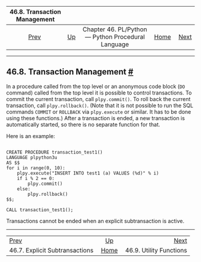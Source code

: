 <!--?xml version="1.0" encoding="UTF-8" standalone="no"?-->

|                      46.8. Transaction Management                      |                                                                          |                                                    |                                                       |                                                       |
| :--------------------------------------------------------------------: | :----------------------------------------------------------------------- | :------------------------------------------------: | ----------------------------------------------------: | ----------------------------------------------------: |
| [Prev](plpython-subtransaction.html "46.7. Explicit Subtransactions")  | [Up](plpython.html "Chapter 46. PL/Python — Python Procedural Language") | Chapter 46. PL/Python — Python Procedural Language | [Home](index.html "PostgreSQL 17devel Documentation") |  [Next](plpython-util.html "46.9. Utility Functions") |

***

## 46.8. Transaction Management [#](#PLPYTHON-TRANSACTIONS)

In a procedure called from the top level or an anonymous code block (`DO` command) called from the top level it is possible to control transactions. To commit the current transaction, call `plpy.commit()`. To roll back the current transaction, call `plpy.rollback()`. (Note that it is not possible to run the SQL commands `COMMIT` or `ROLLBACK` via `plpy.execute` or similar. It has to be done using these functions.) After a transaction is ended, a new transaction is automatically started, so there is no separate function for that.

Here is an example:

```

CREATE PROCEDURE transaction_test1()
LANGUAGE plpython3u
AS $$
for i in range(0, 10):
    plpy.execute("INSERT INTO test1 (a) VALUES (%d)" % i)
    if i % 2 == 0:
        plpy.commit()
    else:
        plpy.rollback()
$$;

CALL transaction_test1();
```

Transactions cannot be ended when an explicit subtransaction is active.

***

|                                                                        |                                                                          |                                                       |
| :--------------------------------------------------------------------- | :----------------------------------------------------------------------: | ----------------------------------------------------: |
| [Prev](plpython-subtransaction.html "46.7. Explicit Subtransactions")  | [Up](plpython.html "Chapter 46. PL/Python — Python Procedural Language") |  [Next](plpython-util.html "46.9. Utility Functions") |
| 46.7. Explicit Subtransactions                                         |           [Home](index.html "PostgreSQL 17devel Documentation")          |                               46.9. Utility Functions |
